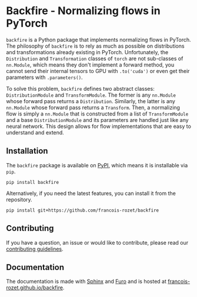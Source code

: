 # Backfire - Normalizing flows in PyTorch

`backfire` is a Python package that implements normalizing flows in PyTorch. The philosophy of `backfire` is to rely as much as possible on distributions and transformations already existing in PyTorch. Unfortunately, the `Distribution` and `Transformation` classes of `torch` are not sub-classes of `nn.Module`, which means they don't implement a forward method, you cannot send their internal tensors to GPU with `.to('cuda')` or even get their parameters with `.parameters()`.

To solve this problem, `backfire` defines two abstract classes: `DistributionModule` and `TransformModule`. The former is any `nn.Module` whose forward pass returns a `Distribution`. Similarly, the latter is any `nn.Module` whose forward pass returns a `Transform`. Then, a normalizing flow is simply a `nn.Module` that is constructed from a list of `TransformModule` and a base `DistributionModule` and its parameters are handled just like any neural network. This design allows for flow implementations that are easy to understand and extend.

## Installation

The `backfire` package is available on [PyPI](https://pypi.org/project/backfire), which means it is installable via `pip`.

```
pip install backfire
```

Alternatively, if you need the latest features, you can install it from the repository.

```
pip install git+https://github.com/francois-rozet/backfire
```

## Contributing

If you have a question, an issue or would like to contribute, please read our [contributing guidelines](CONTRIBUTING.md).

## Documentation

The documentation is made with [Sphinx](https://www.sphinx-doc.org) and [Furo](https://github.com/pradyunsg/furo) and is hosted at [francois-rozet.github.io/backfire](https://francois-rozet.github.io/backfire).
